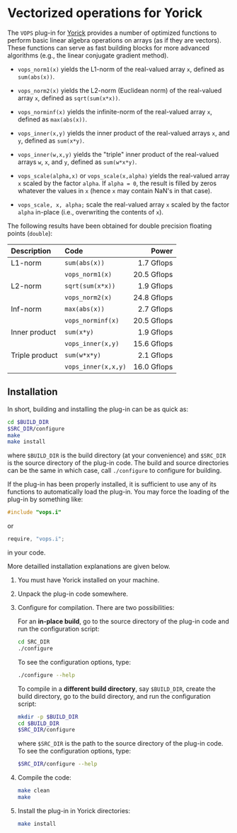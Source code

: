 Vectorized operations for Yorick
================================

The `VOPS` plug-in for [Yorick](http://yorick.github.com/) provides a number of
optimized functions to perform basic linear algebra operations on arrays (as if
they are vectors).  These functions can serve as fast building blocks for more
advanced algorithms (e.g., the linear conjugate gradient method).

- `vops_norm1(x)` yields the L1-norm of the real-valued array `x`, defined as
  `sum(abs(x))`.

- `vops_norm2(x)` yields the L2-norm (Euclidean norm) of the real-valued array
  `x`, defined as `sqrt(sum(x*x))`.

- `vops_norminf(x)` yields the infinite-norm of the real-valued array
  `x`, defined as `max(abs(x))`.

- `vops_inner(x,y)` yields the inner product of the real-valued arrays `x`, and `y`,
  defined as `sum(x*y)`.

- `vops_inner(w,x,y)` yields the "triple" inner product of the real-valued
  arrays `w`, `x`, and `y`, defined as `sum(w*x*y)`.

- `vops_scale(alpha,x)` or `vops_scale(x,alpha)` yields the real-valued array
  `x` scaled by the factor `alpha`.  If `alpha = 0`, the result is filled by
  zeros whatever the values in `x` (hence `x` may contain NaN's in that case).

- `vops_scale, x, alpha;` scale the real-valued array `x` scaled by the factor
  `alpha` in-place (i.e., overwriting the contents of `x`).

The following results have been obtained for double precision floating points
(`double`):

| Description    | Code                |       Power |
|:---------------|:--------------------|------------:|
| L1-norm        | `sum(abs(x))`       |  1.7 Gflops |
|                | `vops_norm1(x)`     | 20.5 Gflops |
| L2-norm        | `sqrt(sum(x*x))`    |  1.9 Gflops |
|                | `vops_norm2(x)`     | 24.8 Gflops |
| Inf-norm       | `max(abs(x))`       |  2.7 Gflops |
|                | `vops_norminf(x)`   | 20.5 Gflops |
| Inner product  | `sum(x*y)`          |  1.9 Gflops |
|                | `vops_inner(x,y)`   | 15.6 Gflops |
| Triple product | `sum(w*x*y)`        |  2.1 Gflops |
|                | `vops_inner(x,x,y)` | 16.0 Gflops |


Installation
------------

In short, building and installing the plug-in can be as quick as:
```sh
cd $BUILD_DIR
$SRC_DIR/configure
make
make install
```
where `$BUILD_DIR` is the build directory (at your convenience) and `$SRC_DIR`
is the source directory of the plug-in code.  The build and source directories
can be the same in which case, call `./configure` to configure for building.

If the plug-in has been properly installed, it is sufficient to use any of its
functions to automatically load the plug-in.  You may force the loading of the
plug-in by something like:
```cpp
#include "vops.i"
```
or
```cpp
require, "vops.i";
```
in your code.

More detailled installation explanations are given below.

1. You must have Yorick installed on your machine.

2. Unpack the plug-in code somewhere.

3. Configure for compilation.  There are two possibilities:

   For an **in-place build**, go to the source directory of the plug-in code
   and run the configuration script:
   ```sh
   cd SRC_DIR
   ./configure
   ```
   To see the configuration options, type:
   ```sh
   ./configure --help
   ```

   To compile in a **different build directory**, say `$BUILD_DIR`, create the
   build directory, go to the build directory, and run the configuration
   script:
   ```sh
   mkdir -p $BUILD_DIR
   cd $BUILD_DIR
   $SRC_DIR/configure
   ```
   where `$SRC_DIR` is the path to the source directory of the plug-in code.
   To see the configuration options, type:
   ```sh
   $SRC_DIR/configure --help
   ```

4. Compile the code:
   ```sh
   make clean
   make
   ```

5. Install the plug-in in Yorick directories:
   ```sh
   make install
   ```
